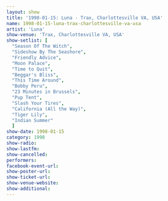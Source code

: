 ```yaml
---
layout: show
title: '1998-01-15: Luna - Trax, Charlottesville VA, USA'
name: 1998-01-15-luna-trax-charlottesville-va-usa
artist: 'Luna'
show-venue: 'Trax, Charlottesville VA, USA'
show-setlist: [
  "Season Of The Witch",
  "Sideshow By The Seashore",
  "Friendly Advice",
  "Moon Palace",
  "Time to Quit",
  "Beggar's Bliss",
  "This Time Around",
  "Bobby Peru",
  "23 Minutes in Brussels",
  "Pup Tent",
  "Slash Your Tires",
  "California (All the Way)",
  "Tiger Lily",
  "Indian Summer"
  ]
show-date: 1998-01-15
category: 1998
show-radio: 
show-lastfm: 
show-cancelled: 
performers: 
facebook-event-url: 
show-poster-url: 
show-ticket-url: 
show-venue-website: 
show-additional: 
---
```


